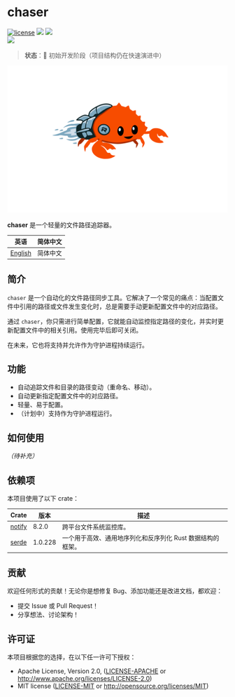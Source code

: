 # chaser

[![license](https://img.shields.io/badge/license-MIT%2FApache--2.0-blue)](LICENSE-APACHE) <img src="https://img.shields.io/github/repo-size/Bli-AIk/chaser.svg"/> <img src="https://img.shields.io/github/last-commit/Bli-AIk/chaser.svg"/> <br>
<img src="https://img.shields.io/badge/Rust-000000?style=for-the-badge&logo=rust&logoColor=white" />

> **状态**：🚧 初始开发阶段（项目结构仍在快速演进中）

![Chaser](./chaser_logo.svg)


**chaser** 是一个轻量的文件路径追踪器。

| 英语                     | 简体中文 |
|------------------------|------|
| [English](./readme.md) | 简体中文 |

## 简介

`chaser` 是一个自动化的文件路径同步工具。它解决了一个常见的痛点：当配置文件中引用的路径或文件发生变化时，总是需要手动更新配置文件中的对应路径。

通过 `chaser`，你只需进行简单配置，它就能自动监控指定路径的变化，并实时更新配置文件中的相关引用。使用完毕后即可关闭。

在未来，它也将支持并允许作为守护进程持续运行。

## 功能

* 自动追踪文件和目录的路径变动（重命名、移动）。
* 自动更新指定配置文件中的对应路径。
* 轻量、易于配置。
* （计划中）支持作为守护进程运行。

## 如何使用

*（待补充）*

## 依赖项

本项目使用了以下 crate：

| Crate                                     | 版本      | 描述                               |
|-------------------------------------------|---------|----------------------------------|
| [notify](https://crates.io/crates/notify) | 8.2.0   | 跨平台文件系统监控库。                      |
| [serde](https://crates.io/crates/serde)   | 1.0.228 | 一个用于高效、通用地序列化和反序列化 Rust 数据结构的框架。 |

## 贡献

欢迎任何形式的贡献！无论你是想修复 Bug、添加功能还是改进文档，都欢迎：

* 提交 Issue 或 Pull Request！
* 分享想法、讨论架构！

## 许可证

本项目根据您的选择，在以下任一许可下授权：

 * Apache License, Version 2.0, ([LICENSE-APACHE](LICENSE-APACHE) or http://www.apache.org/licenses/LICENSE-2.0)
 * MIT license ([LICENSE-MIT](LICENSE-MIT) or http://opensource.org/licenses/MIT)
